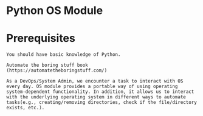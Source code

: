 # Python OS Module

# Prerequisites

    You should have basic knowledge of Python.

    Automate the boring stuff book
    (https://automatetheboringstuff.com/)
    
    As a DevOps/System Admin, we encounter a task to interact with OS every day. OS module provides a portable way of using operating system-dependent functionality. In addition, it allows us to interact with the underlying operating system in different ways to automate tasks(e.g., creating/removing directories, check if the file/directory exists, etc.).

